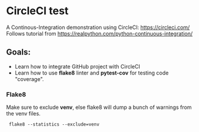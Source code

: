 # CircleCI test

A Continous-Integration demonstration using CircleCI:  https://circleci.com/   
Follows tutorial from https://realpython.com/python-continuous-integration/

## Goals:
  * Learn how to integrate GitHub project with CircleCI
  * Learn how to use **flake8** linter and **pytest-cov** for testing code "coverage". 

### Flake8
Make sure to exclude **venv**, else flake8 will dump a bunch of warnings from the venv files.
```
 flake8 --statistics --exclude=venv
```
